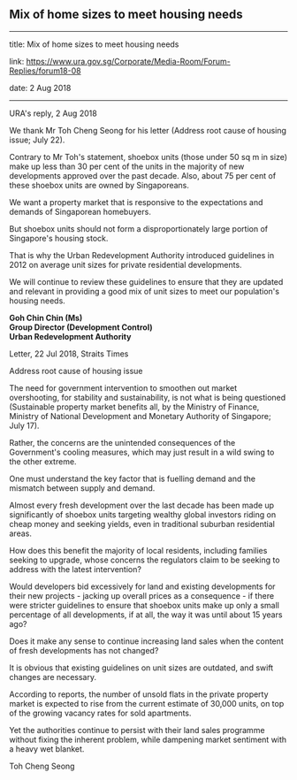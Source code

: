 ## Mix of home sizes to meet housing needs

---

title: Mix of home sizes to meet housing needs

link: https://www.ura.gov.sg/Corporate/Media-Room/Forum-Replies/forum18-08

date: 2 Aug 2018

---

URA's reply, 2 Aug 2018

We thank Mr Toh Cheng Seong for his letter (Address root cause of housing issue; July 22).

Contrary to Mr Toh's statement, shoebox units (those under 50 sq m in size) make up less than 30 per cent of the units in the majority of new developments approved over the past decade. Also, about 75 per cent of these shoebox units are owned by Singaporeans.

We want a property market that is responsive to the expectations and demands of Singaporean homebuyers.

But shoebox units should not form a disproportionately large portion of Singapore's housing stock.

That is why the Urban Redevelopment Authority introduced guidelines in 2012 on average unit sizes for private residential developments.

We will continue to review these guidelines to ensure that they are updated and relevant in providing a good mix of unit sizes to meet our population's housing needs.

**Goh Chin Chin (Ms)  
Group Director (Development Control)  
Urban Redevelopment Authority**

Letter, 22 Jul 2018, Straits Times

Address root cause of housing issue

The need for government intervention to smoothen out market overshooting, for stability and sustainability, is not what is being questioned (Sustainable property market benefits all, by the Ministry of Finance, Ministry of National Development and Monetary Authority of Singapore; July 17).

Rather, the concerns are the unintended consequences of the Government's cooling measures, which may just result in a wild swing to the other extreme.

One must understand the key factor that is fuelling demand and the mismatch between supply and demand.

Almost every fresh development over the last decade has been made up significantly of shoebox units targeting wealthy global investors riding on cheap money and seeking yields, even in traditional suburban residential areas.

How does this benefit the majority of local residents, including families seeking to upgrade, whose concerns the regulators claim to be seeking to address with the latest intervention?

Would developers bid excessively for land and existing developments for their new projects - jacking up overall prices as a consequence - if there were stricter guidelines to ensure that shoebox units make up only a small percentage of all developments, if at all, the way it was until about 15 years ago?

Does it make any sense to continue increasing land sales when the content of fresh developments has not changed?

It is obvious that existing guidelines on unit sizes are outdated, and swift changes are necessary.

According to reports, the number of unsold flats in the private property market is expected to rise from the current estimate of 30,000 units, on top of the growing vacancy rates for sold apartments.

Yet the authorities continue to persist with their land sales programme without fixing the inherent problem, while dampening market sentiment with a heavy wet blanket.

Toh Cheng Seong
